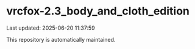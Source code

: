 # vrcfox-2.3_body_and_cloth_edition

Last updated: 2025-06-20 11:37:59

This repository is automatically maintained.
